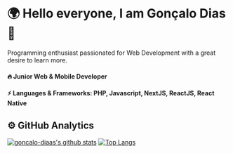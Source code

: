 <h1>🌍 Hello everyone, I am Gonçalo Dias 👋</h1>

Programming enthusiast passionated for Web Development with a great desire to learn more.

<h4>🔥 Junior Web & Mobile Developer</h4>
<h4>⚡ Languages & Frameworks: PHP, Javascript, NextJS, ReactJS, React Native</h4>


## ⚙️  GitHub Analytics

[![goncalo-diaas's github stats](https://github-readme-stats.vercel.app/api?username=goncalo-diaas&show_icons=true&hide=issues,contribs)](https://github.com/anuraghazra/github-readme-stats) [![Top Langs](https://github-readme-stats.vercel.app/api/top-langs/?username=goncalo-diaas&layout=compact)](https://github.com/anuraghazra/github-readme-stats)
